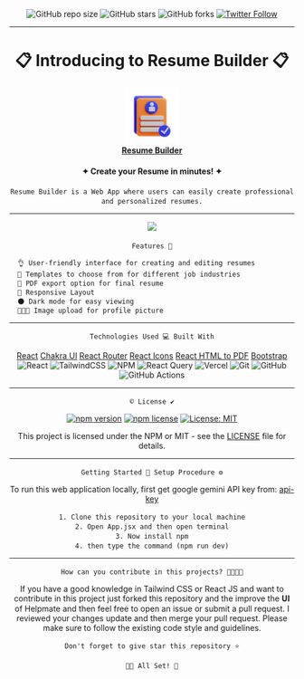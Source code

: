 <div align="center">  
                                                                                           
![GitHub repo size](https://img.shields.io/github/repo-size/codeaashu/Resume-Builder)
  ![GitHub stars](https://img.shields.io/github/stars/codeaashu/Resume-Builder?style=social) 
  ![GitHub forks](https://img.shields.io/github/forks/codeaashu/Resume-Builder?style=social)
[![Twitter Follow](https://img.shields.io/twitter/follow/warrior_aashuu?style=social)](https://twitter.com/intent/follow?screen_name=warrior_aashuu)

<hr>
  <h1 align="center">📋 Introducing to Resume Builder 📋</h1>
  <img src="./Branding/logo.png" width="100px" />
  <br><a href="https://resume-builder-pro.vercel.app/"><strong>Resume Builder</strong></a>
  <h4 align="center">✦ Create your Resume in minutes! ✦</h4>
  
  ` Resume Builder is a Web App where users can easily create professional and personalized resumes. `
<hr><img src="./public/Mockup.png"/>

  ` Features 🌟 `
</div>

```
  👌 User-friendly interface for creating and editing resumes
  📜 Templates to choose from for different job industries
  📑 PDF export option for final resume
  📲 Responsive Layout
  🌑 Dark mode for easy viewing
  👩🏻‍💼 Image upload for profile picture
```
<div align="center"><hr>
  
` Technologies Used 💻 Built With `

[React](https://reactjs.org/)  [Chakra UI](https://chakra-ui.com/)  [React Router](https://reactrouter.com/)  [React Icons](https://react-icons.github.io/react-icons/)  [React HTML to PDF](https://www.npmjs.com/package/react-html-to-pdf)  [Bootstrap](https://getbootstrap.com/)  <br> ![React](https://img.shields.io/badge/react-%2320232a.svg?style=plastic&logo=react&logoColor=%2361DAFB) ![TailwindCSS](https://img.shields.io/badge/tailwindcss-%2338B2AC.svg?style=plastic&logo=tailwind-css&logoColor=white) ![NPM](https://img.shields.io/badge/NPM-%23CB3837.svg?style=plastic&logo=npm&logoColor=white) ![React Query](https://img.shields.io/badge/-React%20Query-FF4154?style=plastic&logo=react%20query&logoColor=white) ![Vercel](https://img.shields.io/badge/vercel-%23000000.svg?style=plastic&logo=vercel&logoColor=white) ![Git](https://img.shields.io/badge/git-%23F05033.svg?style=plastic&logo=git&logoColor=white) ![GitHub](https://img.shields.io/badge/github-%23121011.svg?style=plastic&logo=github&logoColor=white) ![GitHub Actions](https://img.shields.io/badge/github%20actions-%232671E5.svg?style=plastic&logo=githubactions&logoColor=white) <br><hr>

` © License ✔️ `

[![npm version](https://img.shields.io/npm/v/badge-maker.svg)](https://npmjs.org/package/badge-maker) [![npm license](https://img.shields.io/npm/l/badge-maker.svg)](https://npmjs.org/package/badge-maker) [![License: MIT](https://img.shields.io/badge/License-MIT-yellow.svg)](https://opensource.org/licenses/MIT)

This project is licensed under the NPM or MIT - see the [LICENSE](LICENSE) file for details. <hr>

` Getting Started 🚀 Setup Procedure ⚙️ `

To run this web application locally, first get google gemini API key from: [api-key](https://aistudio.google.com/app/apikey)<br>

`1. Clone this repository to your local machine` <br>
`2. Open App.jsx and then open terminal` <br>
`3. Now install npm` <br>
`4. then type the command (npm run dev)` <hr>
  
`How can you contribute in this projects? 🫱🏻‍🫲🏼`

If you have a good knowledge in Tailwind CSS or React JS and want to contribute in this project just forked this repository and the improve the 𝐔𝐈 of Helpmate and then feel free to open an issue or submit a pull request. I reviewed your changes update and then merge your pull request. Please make sure to follow the existing code style and guidelines.

`Don't forget to give star this repository ⭐`


`👍🏻 All Set! 💌`

</div>
